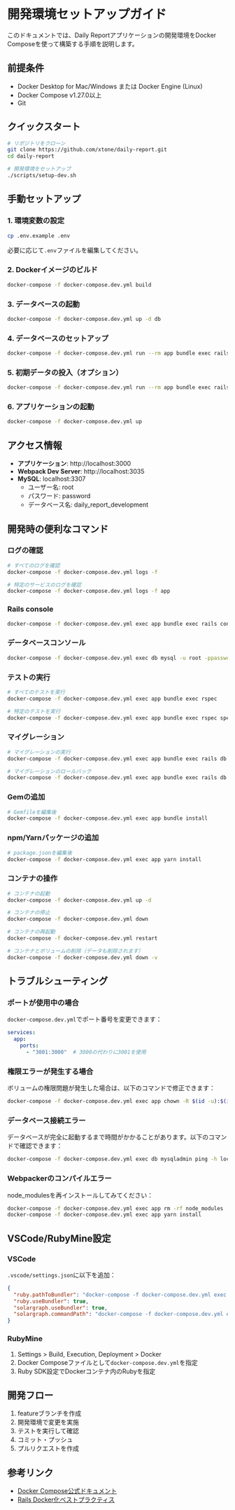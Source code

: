 # 開発環境セットアップガイド

このドキュメントでは、Daily Reportアプリケーションの開発環境をDocker Composeを使って構築する手順を説明します。

## 前提条件

- Docker Desktop for Mac/Windows または Docker Engine (Linux)
- Docker Compose v1.27.0以上
- Git

## クイックスタート

```bash
# リポジトリをクローン
git clone https://github.com/xtone/daily-report.git
cd daily-report

# 開発環境をセットアップ
./scripts/setup-dev.sh
```

## 手動セットアップ

### 1. 環境変数の設定

```bash
cp .env.example .env
```

必要に応じて`.env`ファイルを編集してください。

### 2. Dockerイメージのビルド

```bash
docker-compose -f docker-compose.dev.yml build
```

### 3. データベースの起動

```bash
docker-compose -f docker-compose.dev.yml up -d db
```

### 4. データベースのセットアップ

```bash
docker-compose -f docker-compose.dev.yml run --rm app bundle exec rails db:create db:migrate
```

### 5. 初期データの投入（オプション）

```bash
docker-compose -f docker-compose.dev.yml run --rm app bundle exec rails app:import_csv
```

### 6. アプリケーションの起動

```bash
docker-compose -f docker-compose.dev.yml up
```

## アクセス情報

- **アプリケーション**: http://localhost:3000
- **Webpack Dev Server**: http://localhost:3035
- **MySQL**: localhost:3307
  - ユーザー名: root
  - パスワード: password
  - データベース名: daily_report_development

## 開発時の便利なコマンド

### ログの確認

```bash
# すべてのログを確認
docker-compose -f docker-compose.dev.yml logs -f

# 特定のサービスのログを確認
docker-compose -f docker-compose.dev.yml logs -f app
```

### Rails console

```bash
docker-compose -f docker-compose.dev.yml exec app bundle exec rails console
```

### データベースコンソール

```bash
docker-compose -f docker-compose.dev.yml exec db mysql -u root -ppassword daily_report_development
```

### テストの実行

```bash
# すべてのテストを実行
docker-compose -f docker-compose.dev.yml exec app bundle exec rspec

# 特定のテストを実行
docker-compose -f docker-compose.dev.yml exec app bundle exec rspec spec/models/user_spec.rb
```

### マイグレーション

```bash
# マイグレーションの実行
docker-compose -f docker-compose.dev.yml exec app bundle exec rails db:migrate

# マイグレーションのロールバック
docker-compose -f docker-compose.dev.yml exec app bundle exec rails db:rollback
```

### Gemの追加

```bash
# Gemfileを編集後
docker-compose -f docker-compose.dev.yml exec app bundle install
```

### npm/Yarnパッケージの追加

```bash
# package.jsonを編集後
docker-compose -f docker-compose.dev.yml exec app yarn install
```

### コンテナの操作

```bash
# コンテナの起動
docker-compose -f docker-compose.dev.yml up -d

# コンテナの停止
docker-compose -f docker-compose.dev.yml down

# コンテナの再起動
docker-compose -f docker-compose.dev.yml restart

# コンテナとボリュームの削除（データも削除されます）
docker-compose -f docker-compose.dev.yml down -v
```

## トラブルシューティング

### ポートが使用中の場合

`docker-compose.dev.yml`でポート番号を変更できます：

```yaml
services:
  app:
    ports:
      - "3001:3000"  # 3000の代わりに3001を使用
```

### 権限エラーが発生する場合

ボリュームの権限問題が発生した場合は、以下のコマンドで修正できます：

```bash
docker-compose -f docker-compose.dev.yml exec app chown -R $(id -u):$(id -g) .
```

### データベース接続エラー

データベースが完全に起動するまで時間がかかることがあります。以下のコマンドで確認できます：

```bash
docker-compose -f docker-compose.dev.yml exec db mysqladmin ping -h localhost -u root -ppassword
```

### Webpackerのコンパイルエラー

node_modulesを再インストールしてみてください：

```bash
docker-compose -f docker-compose.dev.yml exec app rm -rf node_modules
docker-compose -f docker-compose.dev.yml exec app yarn install
```

## VSCode/RubyMine設定

### VSCode

`.vscode/settings.json`に以下を追加：

```json
{
  "ruby.pathToBundler": "docker-compose -f docker-compose.dev.yml exec -T app bundle",
  "ruby.useBundler": true,
  "solargraph.useBundler": true,
  "solargraph.commandPath": "docker-compose -f docker-compose.dev.yml exec -T app solargraph"
}
```

### RubyMine

1. Settings > Build, Execution, Deployment > Docker
2. Docker Composeファイルとして`docker-compose.dev.yml`を指定
3. Ruby SDK設定でDockerコンテナ内のRubyを指定

## 開発フロー

1. featureブランチを作成
2. 開発環境で変更を実施
3. テストを実行して確認
4. コミット・プッシュ
5. プルリクエストを作成

## 参考リンク

- [Docker Compose公式ドキュメント](https://docs.docker.com/compose/)
- [Rails Docker化ベストプラクティス](https://docs.docker.com/samples/rails/)